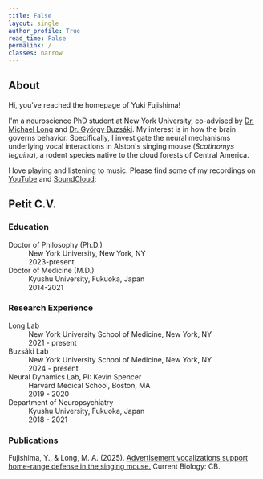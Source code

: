 ```yaml
---
title: False
layout: single
author_profile: True
read_time: False
permalink: /
classes: narrow
---
```

## About
Hi, you've reached the homepage of Yuki Fujishima!

I'm a neuroscience PhD student at New York University, co-advised by [Dr. Michael Long](https://longlab.med.nyu.edu/) and [Dr. György Buzsáki](https://buzsakilab.com/). My interest is in how the brain governs behavior. Specifically, I investigate the neural mechanisms underlying vocal interactions in Alston's singing mouse (*Scotinomys teguina*), a rodent species native to the cloud forests of Central America.

I love playing and listening to music. Please find some of my recordings on [YouTube][Music] and [SoundCloud][SoundCloud]:

[Music]: https://www.youtube.com/channel/UCkD0peZnb8RtuGNHhCf_jkg
[SoundCloud]: https://soundcloud.com/yuki-fuji

## Petit C.V.

### Education

<dl>
  <dt>Doctor of Philosophy (Ph.D.)</dt>
    <dd>New York University, New York, NY</dd>
    <dd>2023-present</dd>
  <dt>Doctor of Medicine (M.D.)</dt>
    <dd>Kyushu University, Fukuoka, Japan</dd>
    <dd>2014-2021</dd>
</dl>

### Research Experience
<dl>
  <dt>Long Lab</dt>
    <dd>New York University School of Medicine, New York, NY</dd>
    <dd>2021 - present</dd>
  <dt>Buzsáki Lab</dt>
    <dd>New York University School of Medicine, New York, NY</dd>
    <dd>2024 - present</dd>
  <dt>Neural Dynamics Lab, PI: Kevin Spencer</dt>
    <dd>Harvard Medical School, Boston, MA</dd>
    <dd>2019 - 2020</dd>
  <dt>Department of Neuropsychiatry</dt>
    <dd>Kyushu University, Fukuoka, Japan</dd>
    <dd>2018 - 2021</dd>
</dl>

### Publications

Fujishima, Y., & Long, M. A. (2025). [Advertisement vocalizations support home-range defense in the singing mouse.][CB2025] Current Biology: CB.

[CB2025]: https://doi.org/10.1016/j.cub.2025.04.034